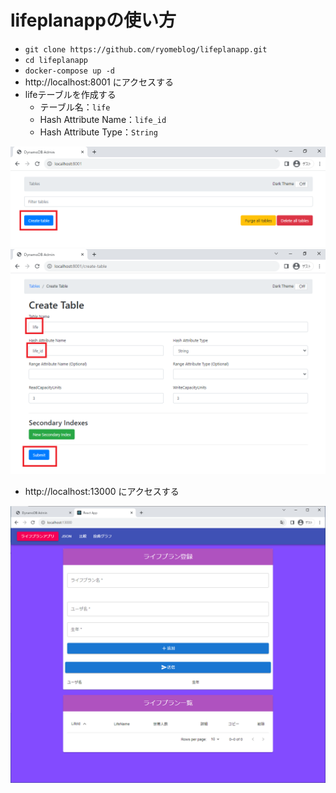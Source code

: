 # lifeplanappの使い方

- `git clone https://github.com/ryomeblog/lifeplanapp.git`
- `cd lifeplanapp`
- `docker-compose up -d`
- http://localhost:8001 にアクセスする
- lifeテーブルを作成する
  - テーブル名：`life`
  - Hash Attribute Name：`life_id`
  - Hash Attribute Type：`String`

![](./img/001.png)
![](./img/002.png)

- http://localhost:13000 にアクセスする

![](./img/003.png)
